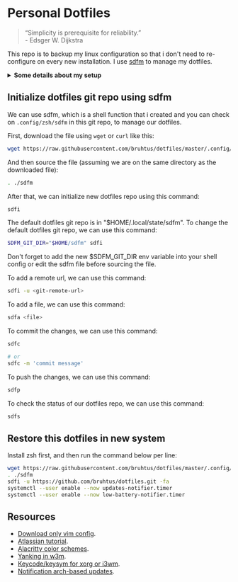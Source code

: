 # Personal Dotfiles

> “Simplicity is prerequisite for reliability.”<br>
> \- Edsger W. Dijkstra

This repo is to backup my linux configuration so that i don't need to
re-configure on every new installation.
I use [sdfm](.config/zsh/sdfm) to manage my dotfiles.

<details>
<summary><strong>Some details about my setup</strong></summary>

Category             | Name
---                  | ---
Operating system     | [Arch linux](https://archlinux.org/)
Window manager       | [i3](https://github.com/i3/i3)
Text editor          | [Vim](https://github.com/vim/vim)<br> [Neovim](https://github.com/neovim/neovim) (no longer using)
Terminal emulator    | [Alacritty](https://github.com/alacritty/alacritty)
Terminal multiplexer | [Tmux](https://github.com/tmux/tmux)
Shell                | [Zsh](https://zsh.sourceforge.io/Doc/Release/index.html) (interactive)<br> [Bash](https://www.gnu.org/software/bash/)
Shell prompt         | [Custom zsh prompt](https://github.com/bruhtus/dotfiles/blob/master/.config/zsh/prompt)<br> [Starship](https://starship.rs/) (no longer using)<br> [Powerlevel10k](https://github.com/romkatv/powerlevel10k) (no longer using)
Shell plugin manager | [Minzsh](https://github.com/bruhtus/dotfiles/blob/master/.config/zsh/minzsh)<br> [Zplug](https://github.com/zplug/zplug) (no longer using)
Package manager      | [Pacman](https://wiki.archlinux.org/title/pacman)<br> [Yay (AUR helper)](https://github.com/Jguer/yay)
Status bar           | [i3bar](https://i3wm.org/i3bar/)<br> [Polybar](https://github.com/polybar/polybar) (no longer using)
Notification daemon  | [Dunst](https://github.com/dunst-project/dunst)
Launcher             | [Rofi](https://github.com/davatorium/rofi)<br> [Dmenu](https://tools.suckless.org/dmenu/) (no longer using)
Compositor           | [Picom](https://github.com/yshui/picom) (no longer using)
File manager         | [nnn (TUI)](https://github.com/jarun/nnn)<br> [Ranger (TUI)](https://github.com/ranger/ranger) (no longer using)<br> [Pcmanfm (GUI)](https://github.com/lxde/pcmanfm)
Video player         | [Mpv](https://mpv.io/)
System monitor       | [Htop](https://github.com/htop-dev/htop)<br> [Btop](https://github.com/aristocratos/btop)<br> [Bpytop](https://github.com/aristocratos/bpytop) (no longer using)<br> [Gtop](https://github.com/aksakalli/gtop) (no longer using)<br> [Conky](https://github.com/brndnmtthws/conky) (no longer using)
To-do list manager   | [Taskwarrior](https://taskwarrior.org/)
Python venv manager  | [Pyv](https://github.com/bruhtus/pyv)

</details>

## Initialize dotfiles git repo using sdfm

We can use sdfm, which is a shell function that i created and
you can check on `.config/zsh/sdfm` in this git repo, to manage our dotfiles.

First, download the file using `wget` or `curl` like this:
```sh
wget https://raw.githubusercontent.com/bruhtus/dotfiles/master/.config/zsh/sdfm
```

And then source the file (assuming we are on the same directory as the
downloaded file):
```sh
. ./sdfm
```

After that, we can initialize new dotfiles repo using this command:
```sh
sdfi
```

The default dotfiles git repo is in "$HOME/.local/state/sdfm". To change the
default dotfiles git repo, we can use this command:
```sh
SDFM_GIT_DIR="$HOME/sdfm" sdfi
```

Don't forget to add the new $SDFM_GIT_DIR env variable into your shell
config or edit the sdfm file before sourcing the file.

To add a remote url, we can use this command:
```sh
sdfi -u <git-remote-url>
```

To add a file, we can use this command:
```sh
sdfa <file>
```

To commit the changes, we can use this command:
```sh
sdfc

# or
sdfc -m 'commit message'
```

To push the changes, we can use this command:
```sh
sdfp
```

To check the status of our dotfiles repo, we can use this command:
```sh
sdfs
```

## Restore this dotfiles in new system

Install zsh first, and then run the command below per line:
```sh
wget https://raw.githubusercontent.com/bruhtus/dotfiles/master/.config/zsh/sdfm
. ./sdfm
sdfi -u https://github.com/bruhtus/dotfiles.git -fa
systemctl --user enable --now updates-notifier.timer
systemctl --user enable --now low-battery-notifier.timer
```

## Resources

- [Download only vim config](https://minhaskamal.github.io/DownGit/#/home?url=https://github.com/bruhtus/dotfiles/tree/master/.vim).
- [Atlassian tutorial](https://www.atlassian.com/git/tutorials/dotfiles).
- [Alacritty color schemes](https://github.com/alacritty/alacritty-theme).
- [Yanking in w3m](https://unix.stackexchange.com/questions/12497/yanking-urls-in-w3m).
- [Keycode/keysym for xorg or i3wm](http://xahlee.info/linux/linux_show_keycode_keysym.html).
- [Notification arch-based updates](https://eang.it/notifications-of-pacman-updates/).
